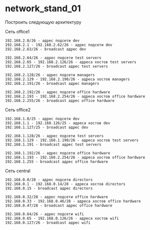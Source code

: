 # network_stand_01

Построить следующую архитектуру

Сеть office1

    192.168.2.0/26 - адрес подсети dev
    192.168.2.1 - 192.168.2.62/26 - адрес подсети dev
    192.168.2.63/26 - broadcast адрес dev

    192.168.2.64/26 - адрес подсети test servers
    192.168.2.65 - 192.168.2.126/26 - адреса хостов test servers
    192.168.2.127/26 - broadcast адрес test servers

    192.168.2.128/26 - адрес подсети managers
    192.168.2.129 - 192.168.2.190/26 - адреса хостов managers
    192.168.2.191/26 - broadcast адрес managers
    
    192.168.2.192/26 - адрес подсети office hardware
    192.168.2.193 - 192.168.2.254/26 - адреса хостов office hardware
    192.168.2.255/26 - broadcast адрес office hardware

Сеть office2

    192.168.1.0/25 - адрес подсети dev
    192.168.1.1 - 192.168.126/25 - адреса хостов dev
    192.168.1.127/25 - broadcast адрес dev

    192.168.1.128/26 - адрес подсети test servers
    192.168.1.129 - 192.168.1.190/26 - адреса хостов test servers
    192.168.1.191 - broadcast адрес test servers

    192.168.1.192/26 - адрес подсети office hardware
    192.168.1.193 - 192.168.2.254/26 - адреса хостов office hardware
    192.168.1.255 - broadcast адрес office hardware

Сеть central

    192.168.0.0/28 - адрес подсети directors
    192.168.0.1 - 192.168.0.14/28 - адреса хостов directors
    192.168.0.15 - broadcast адрес directors

    192.168.0.32/28 - адрес подсети office hardware
    192.168.0.33 - 192.168.0.46/28 - адреса хостов office hardware
    192.168.0.47/28 - broadcast адрес office hardware
    
    192.168.0.64/26 - адрес подсети wifi
    192.168.0.65 - 192.168.0.126/26 - адреса хостов wifi
    192.168.0.127/26 - broadcast адрес wifi
